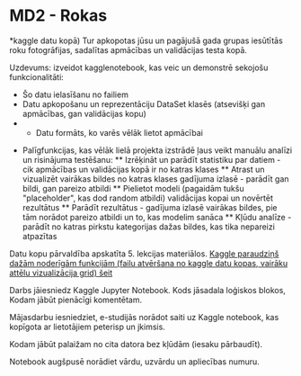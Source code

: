 # MD2 - Rokas

*kaggle datu kopā) Tur apkopotas jūsu un pagājušā gada grupas iesūtītās roku fotogrāfijas, sadalītas apmācības un validācijas testa kopā.
 
Uzdevums: izveidot kagglenotebook, kas veic un demonstrē sekojošu funkcionalitāti:

- Šo datu ielasīšanu no failiem
- Datu apkopošanu un reprezentāciju DataSet klasēs (atsevišķi gan apmācības, gan validācijas kopu)
- - Datu formāts, ko varēs vēlāk lietot apmācībai
* Palīgfunkcijas, kas vēlāk lielā projekta izstrādē ļaus veikt manuālu analīzi un risinājuma testēšanu:
** Izrēķināt un parādīt statistiku par datiem - cik apmācības un validācijas kopā ir no katras klases
** Atrast un vizualizēt vairākas bildes no katras klases gadījuma izlasē - parādīt gan bildi, gan pareizo atbildi
** Pielietot modeli (pagaidām tukšu "placeholder", kas dod random atbildi) validācijas kopai un novērtēt rezultātus
** Parādīt rezultātus - gadījuma izlasē vairākas bildes, pie tām norādot pareizo atbildi un to, kas modelim sanāca
** Kļūdu analīze - parādīt no katras pirkstu kategorijas dažas bildes, kas tika nepareizi atpazītas

Datu kopu pārvaldība apskatīta 5. lekcijas materiālos.
[Kaggle paraudziņš dažām noderīgām funkcijām (failu atvēršana no kaggle datu kopas, vairāku attēlu vizualizācija grid) šeit](https://www.kaggle.com/code/peterisp/demo-darbam-ar-att-liem)

Darbs jāiesniedz Kaggle Jupyter Notebook.
Kods jāsadala loģiskos blokos,
Kodam jābūt pienācīgi komentētam.

Mājasdarbu iesniedziet, e-studijās norādot saiti uz Kaggle notebook, kas kopīgota ar lietotājiem peterisp un jkimsis.

Kodam jābūt palaižam no cita datora bez kļūdām (iesaku pārbaudīt).

Notebook augšpusē norādiet vārdu, uzvārdu un apliecības numuru.
